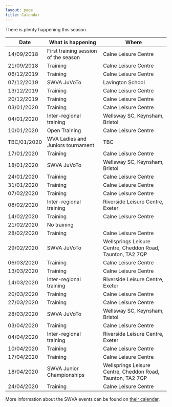 ```yaml
---
layout: page
title: Calendar
---
```


There is plenty happening this season.


<table>
<tr><th>Date</th><th>What is happening</th><th>Where</th></tr>
<tbody>
<tr><td>14/09/2018</td><td>First training session of the season</td><td>Calne Leisure Centre</td></tr>
<tr><td>21/09/2018</td><td>Training</td><td>Calne Leisure Centre</td></tr>
<tr><td>06/12/2019</td><td>Training</td><td>Calne Leisure Centre</td></tr>
<tr><td>07/12/2019</td><td>SWVA JuVoTo</td><td>Lavington School</td></tr>
<tr><td>13/12/2019</td><td>Training</td><td>Calne Leisure Centre</td></tr>
<tr><td>20/12/2019</td><td>Training</td><td>Calne Leisure Centre</td></tr>
<tr><td>03/01/2020</td><td>Training</td><td>Calne Leisure Centre</td></tr>
<tr><td>04/01/2020</td><td>Inter-regional training</td><td>Wellsway SC, Keynsham, Bristol</td></tr>
<tr><td>10/01/2020</td><td>Open Training</td><td>Calne Leisure Centre</td></tr>
<tr><td>TBC/01/2020</td><td>WVA Ladies and Juniors tournament</td><td>TBC</td></tr>
<tr><td>17/01/2020</td><td>Training</td><td>Calne Leisure Centre</td></tr>
<tr><td>18/01/2020</td><td>SWVA JuVoTo</td><td>Wellsway SC, Keynsham, Bristol</td></tr>
<tr><td>24/01/2020</td><td>Training</td><td>Calne Leisure Centre</td></tr>
<tr><td>31/01/2020</td><td>Training</td><td>Calne Leisure Centre</td></tr>
<tr><td>07/02/2020</td><td>Training</td><td>Calne Leisure Centre</td></tr>
<tr><td>08/02/2020</td><td>Inter-regional training</td><td>Riverside Leisure Centre, Exeter</td></tr>
<tr><td>14/02/2020</td><td>Training</td><td>Calne Leisure Centre</td></tr>
<tr class="warn"><td>21/02/2020</td><td>No training</td><td>&nbsp;</td></tr>
<tr><td>28/02/2020</td><td>Training</td><td>Calne Leisure Centre</td></tr>
<tr><td>29/02/2020</td><td>SWVA JuVoTo</td><td>Wellsprings Leisure Centre, Cheddon Road, Taunton, TA2 7QP</td></tr>
<tr><td>06/03/2020</td><td>Training</td><td>Calne Leisure Centre</td></tr>
<tr><td>13/03/2020</td><td>Training</td><td>Calne Leisure Centre</td></tr>
<tr><td>14/03/2020</td><td>Inter-regional training</td><td>Riverside Leisure Centre, Exeter</td></tr>
<tr><td>20/03/2020</td><td>Training</td><td>Calne Leisure Centre</td></tr>
<tr><td>27/03/2020</td><td>Training</td><td>Calne Leisure Centre</td></tr>
<tr><td>28/03/2020</td><td>SWVA JuVoTo</td><td>Wellsway SC, Keynsham, Bristol</td></tr>
<tr><td>03/04/2020</td><td>Training</td><td>Calne Leisure Centre</td></tr>
<tr><td>04/04/2020</td><td>Inter-regional training</td><td>Riverside Leisure Centre, Exeter</td></tr>
<tr><td>10/04/2020</td><td>Training</td><td>Calne Leisure Centre</td></tr>
<tr><td>17/04/2020</td><td>Training</td><td>Calne Leisure Centre</td></tr>
<tr><td>18/04/2020</td><td>SWVA Junior Championships</td><td>Wellsprings Leisure Centre, Cheddon Road, Taunton, TA2 7QP</td></tr>
<tr><td>24/04/2020</td><td>Training</td><td>Calne Leisure Centre</td></tr>
</tbody>
</table>

More information about the SWVA events can be found on [their calendar](https://www.swva.org.uk/calendar).
